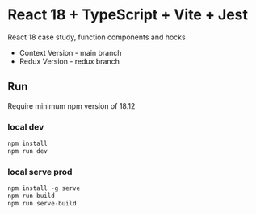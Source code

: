 # React 18 + TypeScript + Vite + Jest

React 18 case study, function components and hocks

- Context Version - main branch
- Redux Version   - redux branch

## Run

Require minimum npm version of 18.12


### local dev
```js
npm install
npm run dev
```

### local serve prod
```js
npm install -g serve
npm run build
npm run serve-build
```